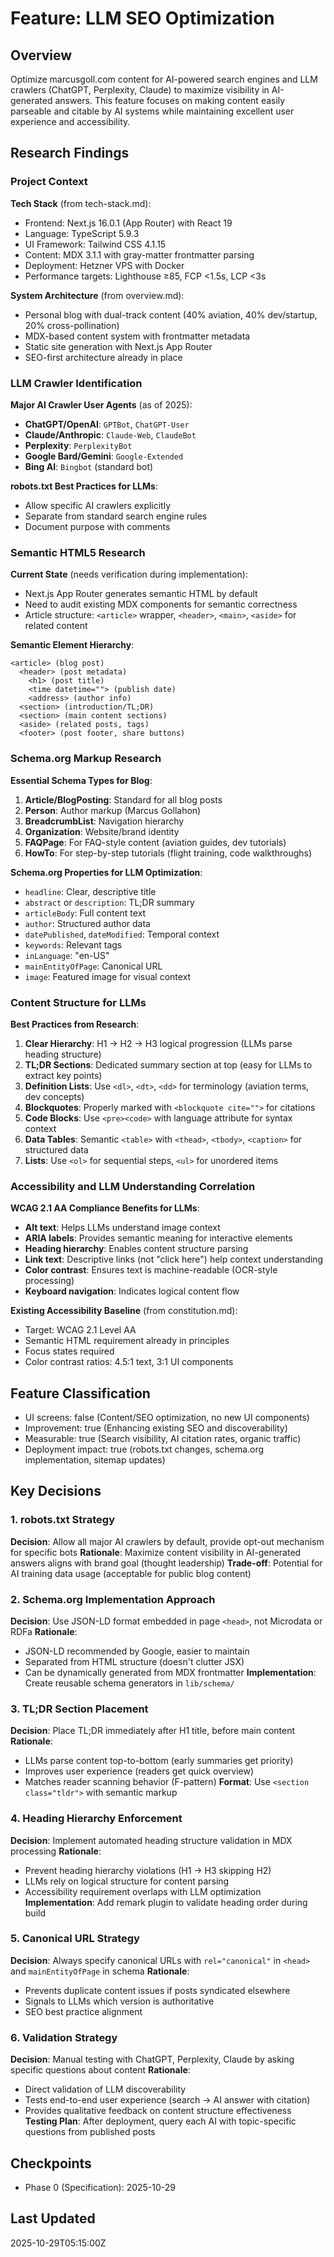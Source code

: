 # Feature: LLM SEO Optimization

## Overview

Optimize marcusgoll.com content for AI-powered search engines and LLM crawlers (ChatGPT, Perplexity, Claude) to maximize visibility in AI-generated answers. This feature focuses on making content easily parseable and citable by AI systems while maintaining excellent user experience and accessibility.

## Research Findings

### Project Context
**Tech Stack** (from tech-stack.md):
- Frontend: Next.js 16.0.1 (App Router) with React 19
- Language: TypeScript 5.9.3
- UI Framework: Tailwind CSS 4.1.15
- Content: MDX 3.1.1 with gray-matter frontmatter parsing
- Deployment: Hetzner VPS with Docker
- Performance targets: Lighthouse ≥85, FCP <1.5s, LCP <3s

**System Architecture** (from overview.md):
- Personal blog with dual-track content (40% aviation, 40% dev/startup, 20% cross-pollination)
- MDX-based content system with frontmatter metadata
- Static site generation with Next.js App Router
- SEO-first architecture already in place

### LLM Crawler Identification

**Major AI Crawler User Agents** (as of 2025):
- **ChatGPT/OpenAI**: `GPTBot`, `ChatGPT-User`
- **Claude/Anthropic**: `Claude-Web`, `ClaudeBot`
- **Perplexity**: `PerplexityBot`
- **Google Bard/Gemini**: `Google-Extended`
- **Bing AI**: `Bingbot` (standard bot)

**robots.txt Best Practices for LLMs**:
- Allow specific AI crawlers explicitly
- Separate from standard search engine rules
- Document purpose with comments

### Semantic HTML5 Research

**Current State** (needs verification during implementation):
- Next.js App Router generates semantic HTML by default
- Need to audit existing MDX components for semantic correctness
- Article structure: `<article>` wrapper, `<header>`, `<main>`, `<aside>` for related content

**Semantic Element Hierarchy**:
```
<article> (blog post)
  <header> (post metadata)
    <h1> (post title)
    <time datetime=""> (publish date)
    <address> (author info)
  <section> (introduction/TL;DR)
  <section> (main content sections)
  <aside> (related posts, tags)
  <footer> (post footer, share buttons)
```

### Schema.org Markup Research

**Essential Schema Types for Blog**:
1. **Article/BlogPosting**: Standard for all blog posts
2. **Person**: Author markup (Marcus Gollahon)
3. **BreadcrumbList**: Navigation hierarchy
4. **Organization**: Website/brand identity
5. **FAQPage**: For FAQ-style content (aviation guides, dev tutorials)
6. **HowTo**: For step-by-step tutorials (flight training, code walkthroughs)

**Schema.org Properties for LLM Optimization**:
- `headline`: Clear, descriptive title
- `abstract` or `description`: TL;DR summary
- `articleBody`: Full content text
- `author`: Structured author data
- `datePublished`, `dateModified`: Temporal context
- `keywords`: Relevant tags
- `inLanguage`: "en-US"
- `mainEntityOfPage`: Canonical URL
- `image`: Featured image for visual context

### Content Structure for LLMs

**Best Practices from Research**:
1. **Clear Hierarchy**: H1 → H2 → H3 logical progression (LLMs parse heading structure)
2. **TL;DR Sections**: Dedicated summary section at top (easy for LLMs to extract key points)
3. **Definition Lists**: Use `<dl>`, `<dt>`, `<dd>` for terminology (aviation terms, dev concepts)
4. **Blockquotes**: Properly marked with `<blockquote cite="">` for citations
5. **Code Blocks**: Use `<pre><code>` with language attribute for syntax context
6. **Data Tables**: Semantic `<table>` with `<thead>`, `<tbody>`, `<caption>` for structured data
7. **Lists**: Use `<ol>` for sequential steps, `<ul>` for unordered items

### Accessibility and LLM Understanding Correlation

**WCAG 2.1 AA Compliance Benefits for LLMs**:
- **Alt text**: Helps LLMs understand image context
- **ARIA labels**: Provides semantic meaning for interactive elements
- **Heading hierarchy**: Enables content structure parsing
- **Link text**: Descriptive links (not "click here") help context understanding
- **Color contrast**: Ensures text is machine-readable (OCR-style processing)
- **Keyboard navigation**: Indicates logical content flow

**Existing Accessibility Baseline** (from constitution.md):
- Target: WCAG 2.1 Level AA
- Semantic HTML requirement already in principles
- Focus states required
- Color contrast ratios: 4.5:1 text, 3:1 UI components

## Feature Classification
- UI screens: false (Content/SEO optimization, no new UI components)
- Improvement: true (Enhancing existing SEO and discoverability)
- Measurable: true (Search visibility, AI citation rates, organic traffic)
- Deployment impact: true (robots.txt changes, schema.org implementation, sitemap updates)

## Key Decisions

### 1. robots.txt Strategy
**Decision**: Allow all major AI crawlers by default, provide opt-out mechanism for specific bots
**Rationale**: Maximize content visibility in AI-generated answers aligns with brand goal (thought leadership)
**Trade-off**: Potential for AI training data usage (acceptable for public blog content)

### 2. Schema.org Implementation Approach
**Decision**: Use JSON-LD format embedded in page `<head>`, not Microdata or RDFa
**Rationale**:
- JSON-LD recommended by Google, easier to maintain
- Separated from HTML structure (doesn't clutter JSX)
- Can be dynamically generated from MDX frontmatter
**Implementation**: Create reusable schema generators in `lib/schema/`

### 3. TL;DR Section Placement
**Decision**: Place TL;DR immediately after H1 title, before main content
**Rationale**:
- LLMs parse content top-to-bottom (early summaries get priority)
- Improves user experience (readers get quick overview)
- Matches reader scanning behavior (F-pattern)
**Format**: Use `<section class="tldr">` with semantic markup

### 4. Heading Hierarchy Enforcement
**Decision**: Implement automated heading structure validation in MDX processing
**Rationale**:
- Prevent heading hierarchy violations (H1 → H3 skipping H2)
- LLMs rely on logical structure for content parsing
- Accessibility requirement overlaps with LLM optimization
**Implementation**: Add remark plugin to validate heading order during build

### 5. Canonical URL Strategy
**Decision**: Always specify canonical URLs with `rel="canonical"` in `<head>` and `mainEntityOfPage` in schema
**Rationale**:
- Prevents duplicate content issues if posts syndicated elsewhere
- Signals to LLMs which version is authoritative
- SEO best practice alignment

### 6. Validation Strategy
**Decision**: Manual testing with ChatGPT, Perplexity, Claude by asking specific questions about content
**Rationale**:
- Direct validation of LLM discoverability
- Tests end-to-end user experience (search → AI answer with citation)
- Provides qualitative feedback on content structure effectiveness
**Testing Plan**: After deployment, query each AI with topic-specific questions from published posts

## Checkpoints
- Phase 0 (Specification): 2025-10-29

## Last Updated
2025-10-29T05:15:00Z
